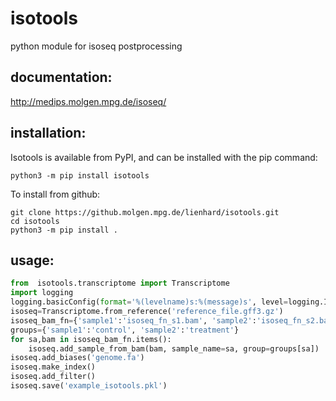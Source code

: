 # isotools
python module for isoseq postprocessing


## documentation:
http://medips.molgen.mpg.de/isoseq/


## installation:
Isotools is available from PyPI, and can be installed with the pip command:
```
python3 -m pip install isotools

```
To install from github:

```
git clone https://github.molgen.mpg.de/lienhard/isotools.git
cd isotools
python3 -m pip install .
```

## usage:
```python
from  isotools.transcriptome import Transcriptome
import logging
logging.basicConfig(format='%(levelname)s:%(message)s', level=logging.INFO)
isoseq=Transcriptome.from_reference('reference_file.gff3.gz')
isoseq_bam_fn={'sample1':'isoseq_fn_s1.bam', 'sample2':'isoseq_fn_s2.bam'}
groups={'sample1':'control', 'sample2':'treatment'}
for sa,bam in isoseq_bam_fn.items():
    isoseq.add_sample_from_bam(bam, sample_name=sa, group=groups[sa]) 
isoseq.add_biases('genome.fa')
isoseq.make_index()
isoseq.add_filter()
isoseq.save('example_isotools.pkl')

```
